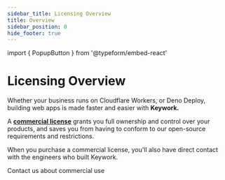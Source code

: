 ```yaml
---
sidebar_title: Licensing Overview
title: Overview
sidebar_position: 0
hide_footer: true
---
```


import { PopupButton } from '@typeform/embed-react'

# Licensing Overview

Whether your business runs on Cloudflare Workers, or Deno Deploy,
building web apps is made faster and easier with **Keywork.**

A [**commercial license**](/license/commercial) grants you full ownership and control over your products,
and saves you from having to conform to our open-source requirements and restrictions.

When you purchase a commercial license, you'll also have direct contact with the engineers who built Keywork.

<PopupButton id="rTHsvoxn" className="button button--primary">Contact us about commercial use</PopupButton>
